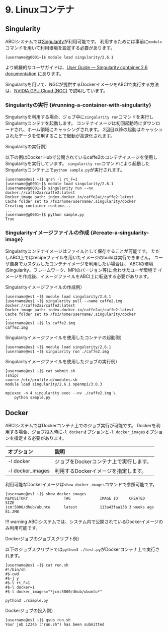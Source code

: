 # 9. Linuxコンテナ

## Singularity

ABCIシステムでは[Singularity](https://www.sylabs.io/singularity/)が利用可能です。
利用するためには事前に`module`コマンドを用いて利用環境を設定する必要があります。

```
[username@g0001~]$ module load singularity/2.6.1
```

より網羅的なユーザガイドは、[User Guide &mdash; Singularity container 2.6 documentation](https://www.sylabs.io/guides/2.6/user-guide/) にあります。

Singularityを用いて、NGCが提供するDockerイメージをABCIで実行する方法は、[NVIDIA GPU Cloud (NGC)](ngc.md) で説明しています。

### Singularityの実行 {#running-a-container-with-singularity}

Singularityを利用する場合、ジョブ中に`singularity run`コマンドを実行しSingularityコンテナを起動します。
コンテナイメージは初回起動時にダウンロードされ、ホーム領域にキャッシングされます。
2回目以降の起動はキャッシュされたデータを使用することで起動が高速化されます。

Singularityの実行例）

以下の例はDocker Hubで公開されているcaffe2のコンテナイメージを使用しSingularityを実行しています。
`singularity run`コマンドにより起動したSingularityコンテナ上で`python sample.py`が実行されます。

```
[username@es1 ~]$ qrsh -l rt_F=1
[username@g0001~]$ module load singularity/2.6.1
[username@g0001~]$ singularity run --nv docker://caffe2ai/caffe2:latest
Docker image path: index.docker.io/caffe2ai/caffe2:latest
Cache folder set to /fs3/home/username/.singularity/docker
Creating container runtime...
...
[username@g0001~]$ python sample.py
True
```

### Singularityイメージファイルの作成 {#create-a-singularity-image}

Singularityコンテナイメージはファイルとして保存することが可能です。
ただしABCI上ではrecipeファイルを用いたイメージのbuildは実行できません。
ユーザ自身でカスタムしたコンテナイメージを利用したい場合は、
ABCIの環境(Singularity、フレームワーク、MPIのバージョン等)に合わせたユーザ環境で
イメージを作成後、イメージファイルをABCI上に転送する必要があります。

Singularityイメージファイルの作成例）

```
[username@es1 ~]$ module load singularity/2.6.1
[username@es1 ~]$ singularity pull --name caffe2.img docker://caffe2ai/caffe2:latest
Docker image path: index.docker.io/caffe2ai/caffe2:latest
Cache folder set to /fs3/home/username/.singularity/docker
...
[username@es1 ~]$ ls caffe2.img
caffe2.img
```
Singularityイメージファイルを使用したコンテナの起動例）

```
[username@es1 ~]$ module load singularity/2.6.1
[username@es1 ~]$ singularity run ./caffe2.img
```

Singularityイメージファイルを使用したジョブの実行例）
```
[username@es1 ~]$ cat submit.sh
(snip)
source /etc/profile.d/modules.sh
module load singularity/2.6.1 openmpi/3.0.3

mpiexec -n 4 singularity exec --nv ./caffe2.img \
    python sample.py
```

## Docker

ABCIシステムではDockerコンテナ上でのジョブ実行が可能です。
Dockerを利用する場合、ジョブ投入時に`-l docker`オプションと`-l docker_images`オプションを指定する必要があります。

| オプション | 説明 |
|:--|:--|
| -l docker | ジョブをDockerコンテナ上で実行します。 |
| -l docker_images | 利用するDockerイメージを指定します。 |

利用可能なDockerイメージは`show_docker_images`コマンドで参照可能です。

```
[username@es1 ~]$ show_docker_images
REPOSITORY                TAG             IMAGE ID     CREATED       SIZE
jcm:5000/dhub/ubuntu      latest          113a43faa138 3 weeks ago   81.2MB
```

!!! warning
    ABCIシステムでは、システム内で公開されているDockerイメージのみ利用可能です。

Dockerジョブのジョブスクリプト例）

以下のジョブスクリプトでは`python3 ./test.py`がDockerコンテナ上で実行されます。

```
[username@es1 ~]$ cat run.sh
#!/bin/sh
#$-cwd
#$-j y
#$-l rt_F=1
#$-l docker=1
#$-l docker_images="*jcm:5000/dhub/ubuntu*"

python3 ./sample.py
```

Dockerジョブの投入例）

```
[username@es1 ~]$ qsub run.sh
Your job 12345 ("run.sh") has been submitted
```

